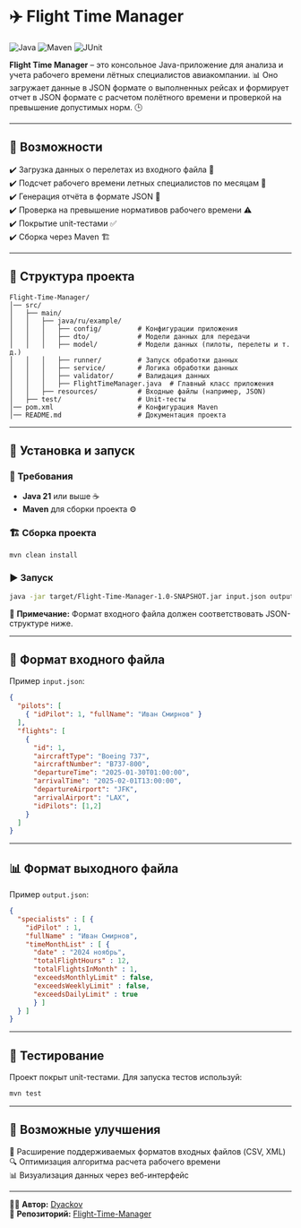 # ✈️ Flight Time Manager

![Java](https://img.shields.io/badge/Java-21-blue) ![Maven](https://img.shields.io/badge/Maven-Build-brightgreen) ![JUnit](https://img.shields.io/badge/Tests-Passing-success)

**Flight Time Manager** – это консольное Java-приложение для анализа и учета рабочего времени лётных специалистов авиакомпании. 📊 Оно загружает данные в JSON формате о выполненных рейсах и формирует отчет в JSON формате с расчетом полётного времени и проверкой на превышение допустимых норм. 🕒

---

## 🚀 Возможности

✔️ Загрузка данных о перелетах из входного файла 📂  
✔️ Подсчет рабочего времени летных специалистов по месяцам 📆  
✔️ Генерация отчёта в формате JSON 📜  
✔️ Проверка на превышение нормативов рабочего времени ⚠️  
✔️ Покрытие unit-тестами ✅  
✔️ Сборка через Maven 🏗️  

---

## 📁 Структура проекта

```
Flight-Time-Manager/
│── src/
│   ├── main/
│   │   ├── java/ru/example/
│   │   │   ├── config/         # Конфигурации приложения
│   │   │   ├── dto/            # Модели данных для передачи
│   │   │   ├── model/          # Модели данных (пилоты, перелеты и т. д.)
│   │   │   ├── runner/         # Запуск обработки данных
│   │   │   ├── service/        # Логика обработки данных
│   │   │   ├── validator/      # Валидация данных
│   │   │   ├── FlightTimeManager.java  # Главный класс приложения
│   │   ├── resources/          # Входные файлы (например, JSON)
│   ├── test/                   # Unit-тесты
│── pom.xml                     # Конфигурация Maven
│── README.md                   # Документация проекта
```

---

## 🔧 Установка и запуск

### 📌 Требования
- **Java 21** или выше ☕
- **Maven** для сборки проекта ⚙️

### 🏗️ Сборка проекта

```sh
mvn clean install
```

### ▶️ Запуск

```sh
java -jar target/Flight-Time-Manager-1.0-SNAPSHOT.jar input.json output.json
```

📌 **Примечание:** Формат входного файла должен соответствовать JSON-структуре ниже.

---

## 📜 Формат входного файла

Пример `input.json`:
```json
{
  "pilots": [
    { "idPilot": 1, "fullName": "Иван Смирнов" }
  ],
  "flights": [
    {
      "id": 1,
      "aircraftType": "Boeing 737",
      "aircraftNumber": "B737-800",
      "departureTime": "2025-01-30T01:00:00",
      "arrivalTime": "2025-02-01T13:00:00",
      "departureAirport": "JFK",
      "arrivalAirport": "LAX",
      "idPilots": [1,2]
    }
  ]
}

```

---

## 📊 Формат выходного файла

Пример `output.json`:
```json
{
  "specialists" : [ {
    "idPilot" : 1,
    "fullName" : "Иван Смирнов",
    "timeMonthList" : [ {
      "date" : "2024 ноябрь",
      "totalFlightHours" : 12,
      "totalFlightsInMonth" : 1,
      "exceedsMonthlyLimit" : false,
      "exceedsWeeklyLimit" : false,
      "exceedsDailyLimit" : true
      } ]
  } ]
}

```

---

## 🧪 Тестирование

Проект покрыт unit-тестами. Для запуска тестов используй:

```sh
mvn test
```

---

## 📌 Возможные улучшения

🚀 Расширение поддерживаемых форматов входных файлов (CSV, XML)  
🔍 Оптимизация алгоритма расчета рабочего времени  
📊 Визуализация данных через веб-интерфейс  

---

👨‍💻 **Автор:** [Dyackov](https://github.com/Dyackov)  
🔗 **Репозиторий:** [Flight-Time-Manager](https://github.com/Dyackov/Flight-Time-Manager)

